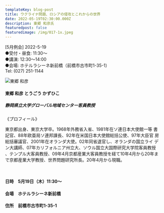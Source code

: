 ```yaml
---
templateKey: blog-post
title: ウクライナ問題、ロシアの侵攻とこれからの世界
date: 2022-05-19T02:30:00.000Z
description: 東郷 和彦氏
featuredpost: false
featuredimage: /img/017-1x.jpeg
---
```

 \[5月例会] 2022-5-19 \
●受付・昼食: 11:30〜\
●講演: 12:30〜14:00 \
●会場: ホテルラシーネ新前橋（前橋市古市町1-35-1）\
Tel: (027) 251-1144

![東郷 和彦](/img/017-1x.jpeg "東郷 和彦 とうごう かずひこ")

#### **東郷 和彦 とうごう かずひこ**

##### 静岡県立大学グローバル地域センター客員教授

《プロフィール》

東京都出身、東京大学卒。1968年外務省入省、1981年在ソ連日本大使館一等 書記官、88年欧亜局ソ連邦課長、92年在米国日本大使館総括公使、97年大臣官 房総括審議官、2001年在オランダ大使。02年同省退官し、オランダの国立ライ デン大講師、07年カリフォルニア州立大、ソウル国立大国際研究大学院客員教授 、テンプル大客員教授、09年4月京都産業大客員教授を経て10年4月から20年ま で京都産業大学教授、世界問題研究所長。20年4月から現職。

<br />

#### 日時　5月19日（木）11:30～

#### 会場　ホテルラシーネ新前橋

#### 住所　前橋市古市町1-35-1